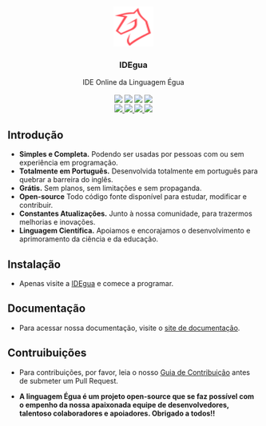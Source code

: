 <br />
<p align="center">
  <img src="./assets/logo_egua.svg" alt="egua" width="80px" height="80px">

  <h3 align="center">IDEgua</h3>

  <p align="center">
    IDE Online da Linguagem Égua
    <br />
    <br />
    <img src="https://img.shields.io/github/issues/eguatech/idegua" />
    <img src="https://img.shields.io/github/stars/eguatech/idegua" />
    <img src="https://img.shields.io/github/forks/eguatech/idegua" />
    <img src="https://img.shields.io/github/license/eguatech/idegua" />
    <br />
    <a href="https://twitter.com/eguatech"target="_blank"> <img src="https://img.shields.io/badge/-Twitter-1ca0f1?style=flat&labelColor=1ca0f1&logo=twitter&logoColor=white&link=Twitter" href="https://twitter.com/eguatech">
    <a href="https://www.instagram.com/eguatech/"target="_blank"><img src="https://img.shields.io/badge/-Instagram-c13584?style=flat&labelColor=c13584&logo=instagram&logoColor=white">
    <a href="https://www.youtube.com/channel/UCDgGUdR_6hZ6lfVaQbkQPLw"target="_blank"><img src="https://img.shields.io/badge/-YouTube-ff0000?style=flat-square&labelColor=ff0000&logo=youtube&logoColor=white">
    <a href="https://www.linkedin.com/company/eguatech/"target="_blank"><img src="https://img.shields.io/badge/-LinkedIn-blue?style=flat&logo=Linkedin&logoColor=white"> </a>
  </p>
</p>

## Introdução
- **Simples e Completa.** Podendo ser usadas por pessoas com ou sem experiência em programação.
- **Totalmente em Português.** Desenvolvida totalmente em português para quebrar a barreira do inglês.
- **Grátis.** Sem planos, sem limitações e sem propaganda.
- **Open-source** Todo código fonte disponível para estudar, modificar e contribuir.
- **Constantes Atualizações.** Junto à nossa comunidade, para trazermos melhorias e inovações.
- **Linguagem Científica.** Apoiamos e encorajamos o desenvolvimento e aprimoramento da ciência e da educação.

## Instalação

- Apenas visite a [IDEgua](https://egua.tech/idegua/) e comece a programar.

## Documentação

- Para acessar nossa documentação, visite o [site de documentação](https://egua.tech/docs).

## Contruibuições

* Para contribuições, por favor, leia o nosso [Guia de Contribuição](https://github.com/eguatech/egua/blob/master/.github/CONTRIBUTING.md) antes de submeter um Pull Request.

- <strong> A linguagem Égua é um projeto open-source que se faz possível com o empenho da nossa apaixonada equipe de desenvolvedores, talentoso colaboradores e apoiadores. Obrigado a todos!!<strong>